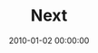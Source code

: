 ---
layout: series
series: "Next"
permalink: "/next/"
title: "Next"
date: 2010-01-02 00:00:00
endDate: 2010-01-23 00:00:00
description: "For many of us, the new year means resolutions, new plans and questions about life's purpose. But what if all this ''big thinking'' inhibits our ability to hear God's voice and act on it in small ways each day?"
src: "http://s3.amazonaws.com/crossroads-media/images/legacy/content/Next_90x90.jpg"
---